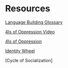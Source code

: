 # Resources 

[Language Building Glossary](./02-glossary.pdf)

[4Is of Oppression Video](https://www.youtube.com/watch?v=3WWyVRo4Uas)

[4Is of Oppression](./03-4Is.pdf)

[Identity Wheel](04-identity-wheel.pdf)

[Cycle of Socialization]
